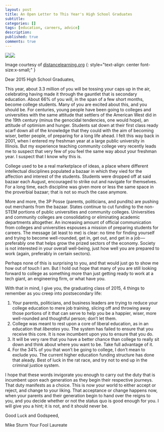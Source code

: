 ```yaml
---
layout: post
title: An Open Letter to This Year's High School Graduates
subtitle:
categories: []
tags: [education, careers, advice]
description:
published: true
comments: true
---
```


![](https://cdn-images-1.medium.com/freeze/max/30/1*FGmJ872TPC75zr3JRIkg_g.jpeg?q=20)![](https://cdn-images-1.medium.com/max/800/1*FGmJ872TPC75zr3JRIkg_g.jpeg)

Image courtesy of [distancelearning.org](http://www.distancelearning.org/)
{: style="text-align: center font-size:x-small;" }

Dear 2015 High School Graduates,

This year, about 3.3 million of you will be tossing your caps up in the air, celebrating having made it through the gauntlet that is secondary education. About 66% of you will, in the span of a few short months, become college students. Many of you are excited about this, and you should be. For centuries, young people have been going to colleges and universities with the same attitude that settlers of the American West did in the 19th century (minus the genocidal tendencies, one would hope), an attitude of optimism and hunger. Students sat down at their first class ready scarf down all of the knowledge that they could with the aim of becoming wiser, better people, of preparing for a long life ahead. I felt this way back in 2001, when I entered my freshman year at a large public university in Illinois. But my experience teaching community college very recently leads me to suspect that very few of you feel the same way about your freshman year. I suspect that I know why this is.

<!--more-->

College used to be a real marketplace of ideas, a place where different intellectual disciplines populated a bazaar in which they vied for the affection and interest of the students. Students were dropped off at said bazaar each August, encouraged to strike out and navigate for themselves. For a long time, each discipline was given more or less the same space in the proverbial bazaar; that is not so much the case anymore.

More and more, the 3P Posse (parents, politicians, and pundits) are pushing out merchants from the bazaar. States continue to cut funding to the non-STEM portions of public universities and community colleges. Universities and community colleges are consolidating or eliminating academic departments altogether. An increasing amount of official communication from colleges and universities espouses a mission of preparing students for careers. The message (at least to me) is clear: no time for finding yourself and trying to become well-rounded, get in, get out, and get in a job — preferably one that helps grow the prized sectors of the economy. Society is not interested in your overall well-being, just how well you are prepared to work (again, preferably in certain sectors).

Perhaps none of this is surprising to you, and that would just go to show me how out of touch I am. But I hold out hope that many of you are still looking forward to college as something more than just getting ready to work at a tech giant, an engineering firm, or what have you.

With that in mind, I give you, the graduating class of 2015, 4 things to remember as you creep into postsecondary life:

  1. Your parents, politicians, and business leaders are trying to reduce your college education to mere job training, slicing off and throwing away those portions of it that can serve to help you be a happier, wiser, more well-rounded and thoughtful person; don’t let them.
  2. College was meant to rest upon a core of liberal education, as in an education that _liberates_ you. The system has failed to ensure that you receive this core. It is now incumbent upon you to ensure that you do.
  3. It will be very rare that you have a better chance than college to really sit down and think about where you want to be. Take full advantage of it.
  4. For the 34% of you that won’t be going to college, I don’t mean to exclude you. The current higher education funding structure has done that aleady. Best of luck in the rat race, and try not to end up in the criminal justice system.

I hope that these words invigorate you enough to carry out the duty that is incumbent upon each generation as they begin their respective journeys. That duty manifests as a choice. This is now your world to either accept or reject, and change to your liking. That acceptance or change happens now, when your parents and their generation begin to hand over the reigns to you, and you decide whether or not the status quo is good enough for you. I will give you a hint; it is not, and it should never be.

Good Luck and Godspeed,

Mike Sturm
Your Fool Laureate
